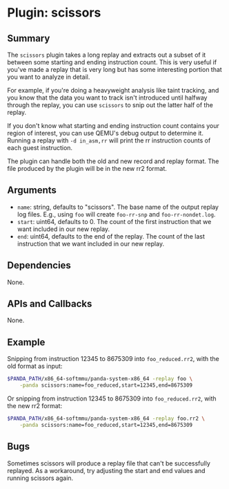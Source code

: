 Plugin: scissors
===========

Summary
-------

The `scissors` plugin takes a long replay and extracts out a subset of it between some starting and ending instruction count. This is very useful if you've made a replay that is very long but has some interesting portion that you want to analyze in detail.

For example, if you're doing a heavyweight analysis like taint tracking, and you know that the data you want to track isn't introduced until halfway through the replay, you can use `scissors` to snip out the latter half of the replay.

If you don't know what starting and ending instruction count contains your region of interest, you can use QEMU's debug output to determine it. Running a replay with `-d in_asm,rr` will print the rr instruction counts of each guest instruction. 

The plugin can handle both the old and new record and replay format. The file produced by the plugin will be in the new rr2 format.

Arguments
---------

* `name`: string, defaults to "scissors". The base name of the output replay log files. E.g., using `foo` will create `foo-rr-snp` and `foo-rr-nondet.log`.
* `start`: uint64, defaults to 0. The count of the first instruction that we want included in our new replay.
* `end`: uint64, defaults to the end of the replay. The count of the last instruction that we want included in our new replay.

Dependencies
------------

None.

APIs and Callbacks
------------------

None.

Example
-------

Snipping from instruction 12345 to 8675309 into `foo_reduced.rr2`, with the old
format as input:

```sh
$PANDA_PATH/x86_64-softmmu/panda-system-x86_64 -replay foo \
    -panda scissors:name=foo_reduced,start=12345,end=8675309
```
Or snipping from instruction 12345 to 8675309 into `foo_reduced.rr2`, with the
new rr2 format:

```sh
$PANDA_PATH/x86_64-softmmu/panda-system-x86_64 -replay foo.rr2 \
    -panda scissors:name=foo_reduced,start=12345,end=8675309
```

Bugs
----

Sometimes scissors will produce a replay file that can't be successfully replayed. As a workaround, try adjusting the start and end values and running scissors again.
